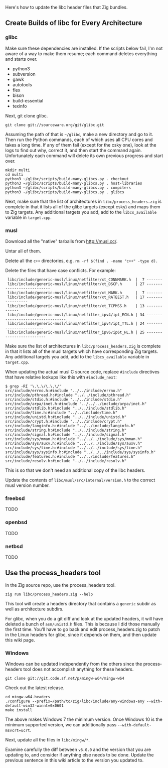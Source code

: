 Here's how to update the libc header files that Zig bundles.

## Create Builds of libc for Every Architecture

### glibc

Make sure these dependencies are installed. If the scripts below fail, I'm not aware of a way to make them resume; each command deletes everything and starts over.

 * python3
 * subversion
 * gawk
 * autotools
 * flex
 * bison
 * build-essential
 * texinfo

Next, git clone glibc.

```
git clone git://sourceware.org/git/glibc.git
```

Assuming the path of that is `~/glibc`, make a new directory and go to it. Then run the Python commands, each of which uses all CPU cores and takes a long time. If any of them fail (except for the csky one), look at the logs to find out why, correct it, and then start the command again. Unfortunately each command will delete its own previous progress and start over.

```
mkdir multi
cd multi
python3 ~/glibc/scripts/build-many-glibcs.py . checkout
python3 ~/glibc/scripts/build-many-glibcs.py . host-libraries
python3 ~/glibc/scripts/build-many-glibcs.py . compilers
python3 ~/glibc/scripts/build-many-glibcs.py . glibcs
```

Next, make sure that the list of architectures in `libc/process_headers.zig` is complete in that it lists all of the glibc targets (except csky) and maps them to Zig targets. Any additional targets you add, add to the `libcs_available` variable in `target.cpp`.

### musl

Download all the "native" tarballs from http://musl.cc/.

Untar all of them.

Delete all the `c++` directories, e.g. `rm -rf $(find . -name "c++" -type d)`.

Delete the files that have case conflicts. For example:

```
 libc/include/generic-musl/linux/netfilter/xt_CONNMARK.h  |  7 -------
 libc/include/generic-musl/linux/netfilter/xt_DSCP.h      | 27 ---------------------------
 libc/include/generic-musl/linux/netfilter/xt_MARK.h      |  7 -------
 libc/include/generic-musl/linux/netfilter/xt_RATEEST.h   | 17 -----------------
 libc/include/generic-musl/linux/netfilter/xt_TCPMSS.h    | 13 -------------
 libc/include/generic-musl/linux/netfilter_ipv4/ipt_ECN.h | 34 ----------------------------------
 libc/include/generic-musl/linux/netfilter_ipv4/ipt_TTL.h | 24 ------------------------
 libc/include/generic-musl/linux/netfilter_ipv6/ip6t_HL.h | 25 -------------------------
```

Make sure the list of architectures in `libc/process_headers.zig` is complete in that it lists all of the musl targets which have corresponding Zig targets. Any additional targets you add, add to the `libcs_available` variable in `target.cpp`.

When updating the actual musl C source code, replace `#include` directives that have relative lookups like this with `#include_next`:

```
$ grep -RI '\.\.\/\.\.\/'
src/include/errno.h:#include "../../include/errno.h"
src/include/pthread.h:#include "../../include/pthread.h"
src/include/stdio.h:#include "../../include/stdio.h"
src/include/arpa/inet.h:#include "../../../include/arpa/inet.h"
src/include/stdlib.h:#include "../../include/stdlib.h"
src/include/time.h:#include "../../include/time.h"
src/include/unistd.h:#include "../../include/unistd.h"
src/include/crypt.h:#include "../../include/crypt.h"
src/include/langinfo.h:#include "../../include/langinfo.h"
src/include/string.h:#include "../../include/string.h"
src/include/signal.h:#include "../../include/signal.h"
src/include/sys/mman.h:#include "../../../include/sys/mman.h"
src/include/sys/auxv.h:#include "../../../include/sys/auxv.h"
src/include/sys/time.h:#include "../../../include/sys/time.h"
src/include/sys/sysinfo.h:#include "../../../include/sys/sysinfo.h"
src/include/features.h:#include "../../include/features.h"
src/include/resolv.h:#include "../../include/resolv.h"
```

This is so that we don't need an additional copy of the libc headers.

Update the contents of `libc/musl/src/internal/version.h` to the correct musl version number.

### freebsd

TODO

### openbsd

TODO

### netbsd

TODO

## Use the process_headers tool

In the Zig source repo, use the process_headers tool.

```
zig run libc/process_headers.zig --help
```

This tool will create a headers directory that contains a `generic` subdir as well as architecture subdirs.

For glibc, when you do a git diff and look at the updated headers, it will have deleted a bunch of `asm/unistd.h` files. This is because I did those manually the first time. You'll have to go back and edit process_headers.zig to patch in the Linux headers for glibc, since it depends on them, and then update this wiki page.

### Windows

Windows can be updated independently from the others since the process-headers tool does not accomplish anything for these headers.

```
git clone git://git.code.sf.net/p/mingw-w64/mingw-w64
```

Check out the latest release.

```
cd mingw-w64-headers
./configure --prefix=/path/to/zig/libc/include/any-windows-any --with-default-win32-winnt=0x0601
make install
```

The above makes Windows 7 the minimum version. Once Windows 10 is the minimum supported version, we can additionally pass `--with-default-msvcrt=ucrt`.

Next, update all the files in `libc/mingw/*`.

Examine carefully the diff between `v6.0.0` and the version that you are updating to, and consider if anything else needs to be done. Update the previous sentence in this wiki article to the version you updated to.